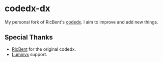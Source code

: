 # codedx-dx
My personal fork of RicBent's [codedx](https://github.com/RicBent/codedx). I aim to improve and add new things.

## Special Thanks
* [RicBent](https://github.com/RicBent) for the original codedx.
* [Luminyx](https://github.com/Luminyx1) support.